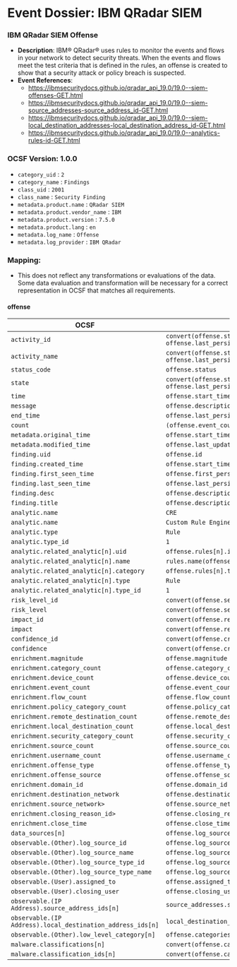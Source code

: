 # Event Dossier: IBM QRadar SIEM
### IBM QRadar SIEM Offense
- **Description**: IBM® QRadar® uses rules to monitor the events and flows in your network to detect security threats. When the events and flows meet the test criteria that is defined in the rules, an offense is created to show that a security attack or policy breach is suspected.
- **Event References**:
  - https://ibmsecuritydocs.github.io/qradar_api_19.0/19.0--siem-offenses-GET.html
  - https://ibmsecuritydocs.github.io/qradar_api_19.0/19.0--siem-source_addresses-source_address_id-GET.html
  - https://ibmsecuritydocs.github.io/qradar_api_19.0/19.0--siem-local_destination_addresses-local_destination_address_id-GET.html
  - https://ibmsecuritydocs.github.io/qradar_api_19.0/19.0--analytics-rules-id-GET.html

 ### OCSF Version: 1.0.0
 - `category_uid` : `2`
 - `category_name` : `Findings`
 - `class_uid` : `2001`
 - `class_name` : `Security Finding`
 - `metadata.product.name` : `QRadar SIEM`
 - `metadata.product.vendor_name` : `IBM`
 - `metadata.product.version` : `7.5.0`
 - `metadata.product.lang` : `en`
 - `metadata.log_name` : `Offense`
 - `metadata.log_provider` : `IBM QRadar`

 ### Mapping:
 - This does not reflect any transformations or evaluations of the data. Some data evaluation and transformation will be necessary for a correct representation in OCSF that matches all requirements.

#### offense
| OCSF                       | Raw             |
| -------------------------- | ----------------|
| `activity_id` | `convert(offense.status, offense.close_time, offense.first_persisted_time, offense.last_persisted_time)` |
| `activity_name` | `convert(offense.status, offense.close_time, offense.first_persisted_time, offense.last_persisted_time)` |
| `status_code` | `offense.status` |
| `state` | `convert(offense.status, offense.close_time, offense.first_persisted_time, offense.last_persisted_time)` |
| `time` | `offense.start_time` |
| `message` | `offense.description` |
| `end_time` | `offense.last_persisted_time` |
| `count` | `(offense.event_count + offense.flow_count)` |
| `metadata.original_time` | `offense.start_time` |
| `metadata.modified_time` | `offense.last_updated_time` |
| `finding.uid` | `offense.id` |
| `finding.created_time` | `offense.start_time` |
| `finding.first_seen_time` | `offense.first_persisted_time` |
| `finding.last_seen_time` | `offense.last_persisted_time` |
| `finding.desc` | `offense.description` |
| `finding.title` | `offense.description` |
| `analytic.name` | `CRE` |
| `analytic.name` | `Custom Rule Engine` |
| `analytic.type` | `Rule` |
| `analytic.type_id` | `1` |
| `analytic.related_analytic[n].uid` | `offense.rules[n].id` |
| `analytic.related_analytic[n].name` | `rules.name(offense.rules[n].id)` |
| `analytic.related_analytic[n].category` | `offense.rules[n].type` |
| `analytic.related_analytic[n].type` | `Rule` |
| `analytic.related_analytic[n].type_id` | `1` |
| `risk_level_id` | `convert(offense.severity)` |
| `risk_level` | `convert(offense.severity)` |
| `impact_id` | `convert(offense.relevance)` |
| `impact` | `convert(offense.relevance)` |
| `confidence_id` | `convert(offense.credibility)` |
| `confidence` | `convert(offense.credibility)` |
| `enrichment.magnitude` | `offense.magnitude` |
| `enrichment.category_count` | `offense.category_count` |
| `enrichment.device_count` | `offense.device_count` |
| `enrichment.event_count` | `offense.event_count` |
| `enrichment.flow_count` | `offense.flow_count` |
| `enrichment.policy_category_count` | `offense.policy_category_count` |
| `enrichment.remote_destination_count` | `offense.remote_destination_count` |
| `enrichment.local_destination_count` | `offense.local_destination_count` |
| `enrichment.security_category_count` | `offense.security_category_count` |
| `enrichment.source_count` | `offense.source_count` |
| `enrichment.username_count` | `offense.username_count` |
| `enrichment.offense_type` | `offense.offense_type` |
| `enrichment.offense_source` | `offense.offense_source` |
| `enrichment.domain_id` | `offense.domain_id` |
| `enrichment.destination_network` | `offense.destination_networks[n]` |
| `enrichment.source_network>` | `offense.source_network` |
| `enrichment.closing_reason_id>` | `offense.closing_reason_id` |
| `enrichment.close_time` | `offense.close_time` |
| `data_sources[n]` | `offense.log_sources[n].name` |
| `observable.(Other).log_source_id` | `offense.log_sources[n].id` |
| `observable.(Other).log_source_name` | `offense.log_sources[n].name` |
| `observable.(Other).log_source_type_id` | `offense.log_sources[n].type_id` |
| `observable.(Other).log_source_type_name` | `offense.log_sources[n].type_name` |
| `observable.(User).assigned_to` | `offense.assigned_to` |
| `observable.(User).closing_user` | `offense.closing_user` |
| `observable.(IP Address).source_address_ids[n]` | `source_addresses.source_address_id(source_address_ids[n])` |
| `observable.(IP Address).local_destination_address_ids[n]` | `local_destination_addresses.local_destination_address_id(local_destination_address_ids[n])` |
| `observable.(Other).low_level_category[n]` | `offense.categories[n]` |
| `malware.classifications[n]` | `convert(offense.categories[n])` |
| `malware.classification_ids[n]` | `convert(offense.categories[n])` |

